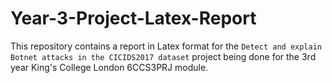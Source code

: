 # Year-3-Project-Latex-Report

This repository contains a report in Latex format for the `Detect and explain Botnet attacks in the CICIDS2017 dataset` project being done for the 3rd year King's College London 6CCS3PRJ module.


